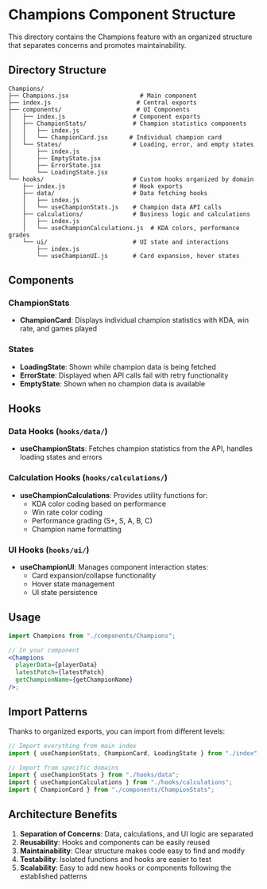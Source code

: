 # Champions Component Structure

This directory contains the Champions feature with an organized structure that separates concerns and promotes maintainability.

## Directory Structure

```
Champions/
├── Champions.jsx                    # Main component
├── index.js                        # Central exports
├── components/                     # UI Components
│   ├── index.js                   # Component exports
│   ├── ChampionStats/             # Champion statistics components
│   │   ├── index.js
│   │   └── ChampionCard.jsx      # Individual champion card
│   └── States/                    # Loading, error, and empty states
│       ├── index.js
│       ├── EmptyState.jsx
│       ├── ErrorState.jsx
│       └── LoadingState.jsx
└── hooks/                         # Custom hooks organized by domain
    ├── index.js                   # Hook exports
    ├── data/                      # Data fetching hooks
    │   ├── index.js
    │   └── useChampionStats.js    # Champion data API calls
    ├── calculations/              # Business logic and calculations
    │   ├── index.js
    │   └── useChampionCalculations.js  # KDA colors, performance grades
    └── ui/                        # UI state and interactions
        ├── index.js
        └── useChampionUI.js       # Card expansion, hover states
```

## Components

### ChampionStats

- **ChampionCard**: Displays individual champion statistics with KDA, win rate, and games played

### States

- **LoadingState**: Shown while champion data is being fetched
- **ErrorState**: Displayed when API calls fail with retry functionality
- **EmptyState**: Shown when no champion data is available

## Hooks

### Data Hooks (`hooks/data/`)

- **useChampionStats**: Fetches champion statistics from the API, handles loading states and errors

### Calculation Hooks (`hooks/calculations/`)

- **useChampionCalculations**: Provides utility functions for:
  - KDA color coding based on performance
  - Win rate color coding
  - Performance grading (S+, S, A, B, C)
  - Champion name formatting

### UI Hooks (`hooks/ui/`)

- **useChampionUI**: Manages component interaction states:
  - Card expansion/collapse functionality
  - Hover state management
  - UI state persistence

## Usage

```jsx
import Champions from "./components/Champions";

// In your component
<Champions
  playerData={playerData}
  latestPatch={latestPatch}
  getChampionName={getChampionName}
/>;
```

## Import Patterns

Thanks to organized exports, you can import from different levels:

```jsx
// Import everything from main index
import { useChampionStats, ChampionCard, LoadingState } from "./index";

// Import from specific domains
import { useChampionStats } from "./hooks/data";
import { useChampionCalculations } from "./hooks/calculations";
import { ChampionCard } from "./components/ChampionStats";
```

## Architecture Benefits

1. **Separation of Concerns**: Data, calculations, and UI logic are separated
2. **Reusability**: Hooks and components can be easily reused
3. **Maintainability**: Clear structure makes code easy to find and modify
4. **Testability**: Isolated functions and hooks are easier to test
5. **Scalability**: Easy to add new hooks or components following the established patterns
